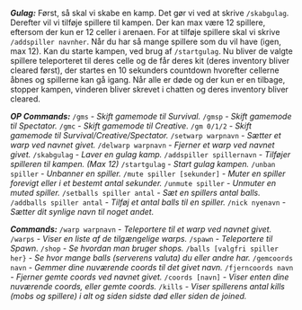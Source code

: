 __***Gulag:***__
Først, så skal vi skabe en kamp. Det gør vi ved at skrive `/skabgulag`.
Derefter vil vi tilføje spillere til kampen. Der kan max være 12 spillere, eftersom der kun er 12 celler i arenaen.
For at tilføje spillere skal vi skrive `/addspiller navnher`.
Når du har så mange spillere som du vil have (igen, max 12). Kan du starte kampen, ved brug af `/startgulag`.
Nu bliver de valgte spillere teleporteret til deres celle og de får deres kit (deres inventory bliver cleared først), der startes en 10 sekunders countdown hvorefter cellerne åbnes og spillerne kan gå igang.
Når alle er døde og der kun er en tilbage, stopper kampen, vinderen bliver skrevet i chatten og deres inventory bliver cleared.

__***OP Commands:***__
`/gms` *- Skift gamemode til Survival.*
`/gmsp` *- Skift gamemode til Spectator.*
`/gmc` *- Skift gamemode til Creative.*
`/gm 0/1/2` *- Skift gamemode til Survival/Creative/Spectator.*
`/setwarp warpnavn` *- Sætter et warp ved navnet givet.*
`/delwarp warpnavn` *- Fjerner et warp ved navnet givet.*
`/skabgulag` *- Laver en gulag kamp.*
`/addspiller spillernavn` *- Tilføjer spilleren til kampen. (Max 12)*
`/startgulag` *- Start gulag kampen.*
`/unban spiller` *- Unbanner en spiller.*
`/mute spiller [sekunder]` *- Muter en spiller forevigt eller i et bestemt antal sekunder.*
`/unmute spiller` *- Unmuter en muted spiller.*
`/setballs spiller antal` *- Sæt en spillers antal balls.*
`/addballs spiller antal` *- Tilføj et antal balls til en spiller.*
`/nick nyenavn` *- Sætter dit synlige navn til noget andet.*

__***Commands:***__
`/warp warpnavn` *- Teleportere til et warp ved navnet givet.*
`/warps` *- Viser en liste af de tilgængelige warps.*
`/spawn` *- Teleportere til Spawn.*
`/shop` *- Se hvordan man bruger shops.*
`/balls [valgfri spiller her}` *- Se hvor mange balls (serverens valuta) du eller andre har.*
`/gemcoords navn` *- Gemmer dine nuværende coords til det givet navn.*
`/fjerncoords navn` *- Fjerner gemte coords ved navnet givet.*
`/coords [navn]` *- Viser enten dine nuværende coords, eller gemte coords.*
`/kills` *- Viser spillerens antal kills (mobs og spillere) i alt og siden sidste død eller siden de joined.*
